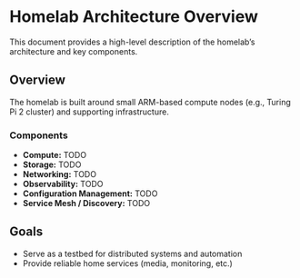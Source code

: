 # Homelab Architecture Overview

This document provides a high-level description of the homelab’s architecture and key components.

## Overview
The homelab is built around small ARM-based compute nodes (e.g., Turing Pi 2 cluster) and supporting infrastructure.

### Components
- **Compute:** TODO
- **Storage:** TODO
- **Networking:** TODO
- **Observability:** TODO
- **Configuration Management:** TODO
- **Service Mesh / Discovery:** TODO

## Goals
- Serve as a testbed for distributed systems and automation
- Provide reliable home services (media, monitoring, etc.)
